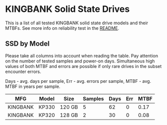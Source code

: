 KINGBANK Solid State Drives
===========================

This is a list of all tested KINGBANK solid state drive models and their MTBFs. See
more info on reliability test in the [README](https://github.com/linuxhw/SMART).

SSD by Model
------------

Please take all columns into account when reading the table. Pay attention on the
number of tested samples and power-on days. Simultaneous high values of both MTBF
and errors are possible if only rare drives in the subset encounter errors.

Days - avg. days per sample,
Err  - avg. errors per sample,
MTBF - avg. MTBF in years per sample.

| MFG       | Model              | Size   | Samples | Days  | Err   | MTBF |
|-----------|--------------------|--------|---------|-------|-------|------|
| KINGBANK  | KP330              | 120 GB | 5       | 62    | 0     | 0.17   |
| KINGBANK  | KP320              | 128 GB | 2       | 30    | 0     | 0.08   |
